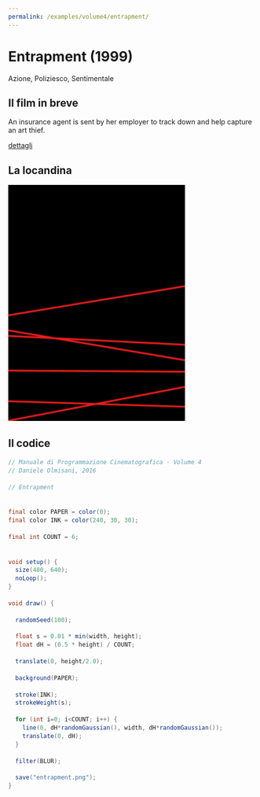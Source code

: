 ```yaml
---
permalink: /examples/volume4/entrapment/
---
```

# Entrapment (1999)

Azione, Poliziesco, Sentimentale

## Il film in breve
An insurance agent is sent by her employer to track down and help capture an art thief.

[dettagli](https://www.imdb.com/title/tt0137494/)

## La locandina
<img src="entrapment.png"  width="360px" title="Entrapment">


## Il codice
```java
// Manuale di Programmazione Cinematografica - Volume 4
// Daniele Olmisani, 2016

// Entrapment


final color PAPER = color(0);
final color INK = color(240, 30, 30);

final int COUNT = 6;


void setup() {
  size(480, 640);
  noLoop();
}

void draw() {
  
  randomSeed(100);
  
  float s = 0.01 * min(width, height);
  float dH = (0.5 * height) / COUNT;
  
  translate(0, height/2.0);
  
  background(PAPER);
  
  stroke(INK);
  strokeWeight(s);
  
  for (int i=0; i<COUNT; i++) {
    line(0, dH*randomGaussian(), width, dH*randomGaussian());
    translate(0, dH);
  }
  
  filter(BLUR);
  
  save("entrapment.png");
}
```

